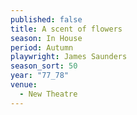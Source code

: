 ```yaml
---
published: false
title: A scent of flowers
season: In House
period: Autumn
playwright: James Saunders
season_sort: 50
year: "77_78"
venue:
  - New Theatre
---
```




